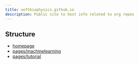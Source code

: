 ```yaml
---
title: uoftbiophysics.github.io
description: Public site to host info related to org repos
---
```


## Structure
- [homepage](https://uoftbiophysics.github.io/)
- [pages/machinelearning](https://uoftbiophysics.github.io/pages/machinelearning)
- [pages/tutorial](https://uoftbiophysics.github.io/pages/tutorial)
